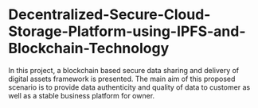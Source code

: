 # Decentralized-Secure-Cloud-Storage-Platform-using-IPFS-and-Blockchain-Technology
In this project, a blockchain based secure data sharing and delivery of digital assets framework is presented. The main aim of this proposed scenario is to provide data authenticity and quality of data to customer as well as a stable business platform for owner.
